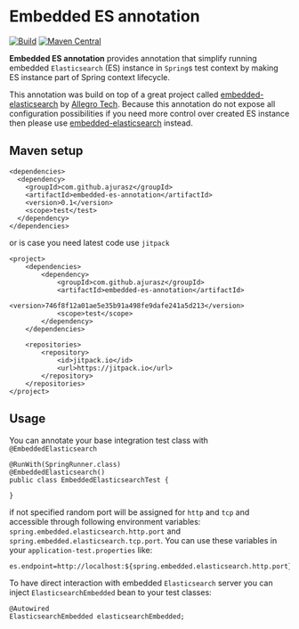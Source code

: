 # Embedded ES annotation

[![Build](https://api.travis-ci.org/ajurasz/embedded-es-annotation.svg)](https://travis-ci.org/ajurasz/embedded-es-annotation)
[![Maven Central](https://maven-badges.herokuapp.com/maven-central/com.github.ajurasz/embedded-es-annotation/badge.svg?style=plastic)](https://maven-badges.herokuapp.com/maven-central/com.github.ajurasz/embedded-es-annotation)

**Embedded ES annotation** provides annotation that simplify running embedded `Elasticsearch` (ES) instance in `Spring`s test context by making ES instance part of Spring context lifecycle.

This annotation was build on top of a great project called [embedded-elasticsearch](https://github.com/allegro/embedded-elasticsearch) by [Allegro Tech](https://github.com/allegro). Because this annotation
do not expose all configuration possibilities if you need more control over created ES instance then please use [embedded-elasticsearch](https://github.com/allegro/embedded-elasticsearch) instead.

## Maven setup

```
<dependencies>
  <dependency>
    <groupId>com.github.ajurasz</groupId>
    <artifactId>embedded-es-annotation</artifactId>
    <version>0.1</version>
    <scope>test</test>
  </dependency>
</dependencies>
```

or is case you need latest code use `jitpack`

```
<project>
    <dependencies>
        <dependency>
            <groupId>com.github.ajurasz</groupId>
            <artifactId>embedded-es-annotation</artifactId>
            <version>746f8f12a01ae5e35b91a498fe9dafe241a5d213</version>
            <scope>test</scope>
        </dependency>
    </dependencies>

    <repositories>
        <repository>
            <id>jitpack.io</id>
            <url>https://jitpack.io</url>
        </repository>
    </repositories>
</project>
```


## Usage

You can annotate your base integration test class with `@EmbeddedElasticsearch`


```
@RunWith(SpringRunner.class)
@EmbeddedElasticsearch()
public class EmbeddedElasticsearchTest {

}
```

if not specified random port will be assigned for `http` and `tcp` and accessible through
following environment variables: `spring.embedded.elasticsearch.http.port` and `spring.embedded.elasticsearch.tcp.port`.
You can use these variables in your `application-test.properties` like:

```
es.endpoint=http://localhost:${spring.embedded.elasticsearch.http.port}
```

To have direct interaction with embedded `Elasticsearch` server you can inject `ElasticsearchEmbedded` bean to your test classes:

```
@Autowired
ElasticsearchEmbedded elasticsearchEmbedded;
```